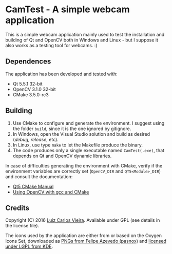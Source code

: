 # CamTest - A simple webcam application

This is a simple webcam application mainly used to test the installation and building of Qt and OpenCV both in Windows and Linux - but I suppose it also works as a testing tool for webcams. :)

## Dependences

The application has been developed and tested with:

- Qt 5.5.1 32-bit
- OpenCV 3.1.0 32-bit
- CMake 3.5.0-rc3

## Building

1. Use CMake to configure and generate the environment. I suggest using the folder `build`, since it is the one ignored by gitignore.
2. In Windows, open the Visual Studio solution and build as desired (*debug*, *release*, etc).
3. In Linux, use type `make` to let the Makefile produce the binary.
4. The code produces only a single executable named `CamTest(.exe)`, that depends on Qt and OpenCV dynamic libraries.

In case of difficulties generating the environment with CMake, verify if the environment variables are correctly set (`OpenCV_DIR` and `QT5<Module>_DIR`) and consult the documentation:

- [Qt5 CMake Manual](http://doc.qt.io/qt-5/cmake-manual.html)
- [Using OpenCV with gcc and CMake](http://docs.opencv.org/2.4/doc/tutorials/introduction/linux_gcc_cmake/linux_gcc_cmake.html)

## Credits

Copyright (C) 2016 [Luiz Carlos Vieira](http://www.luiz.vieira.nom.br). Available under GPL (see details in the license file).

The icons used by the application are either from or based on the Oxygen Icons Set, downloaded as [PNGs from Felipe Azevedo (pasnox)](https://github.com/pasnox/oxygen-icons-png) and [licensed under LGPL from KDE](https://techbase.kde.org/Projects/Oxygen/Licensing).